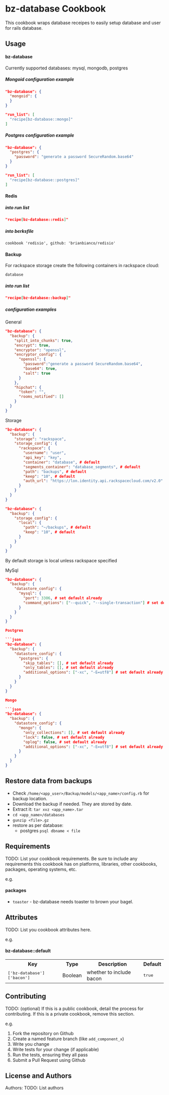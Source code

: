 bz-database Cookbook
===============
This cookbook wraps database receipes to easily setup database and user
for rails database.

Usage
-----
#### bz-database

Currently supported databases: mysql, mongodb, postgres

##### Mongoid configuration example

```json
"bz-database": {
  "mongoid": {
  }
}

"run_list": [
  "recipe[bz-database::mongo]"
]
```

##### Postgres configuration example

```json
"bz-database": {
  "postgres": {
    "password": "generate a password SecureRandom.base64"
  }
}

"run_list": [
  "recipe[bz-database::postgres]"
]
```

#### Redis

##### into run list

```json
"recipe[bz-database::redis]"
```

##### into berksfile

```
cookbook 'redisio', github: 'brianbianco/redisio'
```

#### Backup

For rackspace storage create the following containers in rackspace cloud:

```
database
```

##### into run list

```json
"recipe[bz-database::backup]"
```

##### configuration examples

General

```json
"bz-database": {
  "backup": {
    "split_into_chunks": true,
    "encrypt": true,
    "encryptor": "openssl",
    "encryptor_config": {
      "openssl": {
        "password":"generate a password SecureRandom.base64",
        "base64": true,
        "salt": true
      }
    },
    "hipchat": {
      "token": "",
      "rooms_notified": []
    }
  }
}
```

Storage

```json
"bz-database": {
  "backup": {
    "storage": "rackspace",
    "storage_config": {
      "rackspace": {
        "username": "user",
        "api_key": "key",
        "container": "database", # default
        "segments_container": "database_segments", # default
        "path": "backups", # default
        "keep": "10", # default
        "auth_url": "https://lon.identity.api.rackspacecloud.com/v2.0" # default
      }
    }
  }
}
```

```json
"bz-database": {
  "backup": {
    "storage_config": {
      "local": {
        "path": "~/backups", # default
        "keep": "10", # default
      }
    }
  }
}
```

By default storage is local unless rackspace specified

MySql

```json
"bz-database": {
  "backup": {
    "datastore_config": {
      "mysql": {
        "port": 3306, # set default already
        "command_options": ["--quick", "--single-transaction"] # set default already
      }
    }
  }
}

Postgres

```json
"bz-database": {
  "backup": {
    "datastore_config": {
      "postgres": {
        "skip_tables": [], # set default already
        "only_tables": [], # set default already
        "additional_options": ["-xc", "-E=utf8"] # set default already
      }
    }
  }
}

Mongo

```json
"bz-database": {
  "backup": {
    "datastore_config": {
      "mongo": {
        "only_collections": [], # set default already
        "lock": false, # set default already
        "oplog": false, # set default already
        "additional_options": ["-xc", "-E=utf8"] # set default already
      }
    }
  }
}
```

Restore data from backups
------------

* Check ```/home/<app_user>/Backup/models/<app_name>/config.rb``` for backup location.
* Download the backup if needed. They are stored by date.
* Extract it: ```tar xvz <app_name>.tar```
* ```cd <app_name>/databases```
* ```gunzip <file>.gz```
* restore as per database:
  * postgres
  ```psql dbname < file```

Requirements
------------
TODO: List your cookbook requirements. Be sure to include any requirements this cookbook has on platforms, libraries, other cookbooks, packages, operating systems, etc.

e.g.
#### packages
- `toaster` - bz-database needs toaster to brown your bagel.

Attributes
----------
TODO: List you cookbook attributes here.

e.g.
#### bz-database::default
<table>
  <tr>
    <th>Key</th>
    <th>Type</th>
    <th>Description</th>
    <th>Default</th>
  </tr>
  <tr>
    <td><tt>['bz-database']['bacon']</tt></td>
    <td>Boolean</td>
    <td>whether to include bacon</td>
    <td><tt>true</tt></td>
  </tr>
</table>

Contributing
------------
TODO: (optional) If this is a public cookbook, detail the process for contributing. If this is a private cookbook, remove this section.

e.g.
1. Fork the repository on Github
2. Create a named feature branch (like `add_component_x`)
3. Write you change
4. Write tests for your change (if applicable)
5. Run the tests, ensuring they all pass
6. Submit a Pull Request using Github

License and Authors
-------------------
Authors: TODO: List authors
